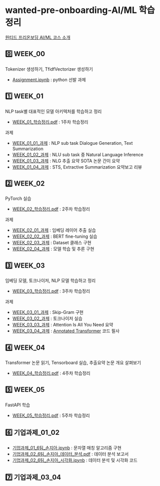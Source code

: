 # wanted-pre-onboarding-AI/ML 학습 정리

[원티드 프리온보딩 AI/ML 코스 소개](https://www.wanted.co.kr/events/pre_onboarding_course_9)

## 0️⃣ WEEK_00
Tokenizer 생성하기, TfidfVectorizer 생성하기
- [Assignment.ipynb](./WEEK_00/Assignment.ipynb) : python 선발 과제


## 1️⃣ WEEK_01
NLP task별 대표적인 모델 아키텍처를 학습하고 정리
- [WEEK_01_학습정리.pdf](./WEEK_01/WEEK_01_학습정리.pdf) : 1주차 학습정리

과제
- [WEEK_01_01_과제](./WEEK_01/WEEK_01_01_과제.pdf) : NLP sub task Dialogue Generation, Text Summarization
- [WEEK_01_02_과제](./WEEK_01/WEEK_01_02_과제.pdf) : NLU sub task 중 Natural Language Inference 
- [WEEK_01_03_과제](./WEEK_01/WEEK_01_03_과제.pdf) : NLG 추출 요약 SOTA 논문 간이 요약
- [WEEK_01_04_과제](./WEEK_01/WEEK_01_04_과제.pdf) : STS, Extractive Summarization 요약보고 리뷰


## 2️⃣ WEEK_02
PyTorch 실습
- [WEEK_02_학습정리.pdf](./WEEK_02/WEEK_02_학습정리.pdf) : 2주차 학습정리

과제 
- [WEEK_02_01_과제](./WEEK_02/WEEK_02_01_과제.ipynb) : 임베딩 레이어 추출 실습
- [WEEK_02_02_과제](./WEEK_02/WEEK_02_02_과제.ipynb) : BERT fine-tuning 실습
- [WEEK_02_03_과제](./WEEK_02/WEEK_02_03_과제.ipynb) : Dataset 클래스 구현
- [WEEK_02_04_과제](./WEEK_02/WEEK_02_04_과제.ipynb) : 모델 학습 및 추론 구현
 

## 3️⃣ WEEK_03
임베딩 모델, 토크나이저, NLP 모델 학습하고 정리
- [WEEK_03_학습정리.pdf](./WEEK_03/WEEK_03_학습정리.pdf) : 3주차 학습정리

과제
- [WEEK_03_01_과제](./WEEK_03/WEEK_03_01_과제.ipynb) : Skip-Gram 구현
- [WEEK_03_02_과제](./WEEK_03/WEEK_03_02_과제.ipynb) : 토크나이저 실습
- [WEEK_03_03_과제](./WEEK_03/WEEK_03_03_과제.pdf) : Attention Is All You Need 요약
- [WEEK_03_04_과제](./WEEK_03/WEEK_03_04_과제.ipynb) : [Annotated Transformer](https://nlp.seas.harvard.edu/2018/04/03/attention.html) 코드 필사


## 4️⃣ WEEK_04
Transformer 논문 읽기, Tensorboard 실습, 추출요약 논문 개요 살펴보기
- [WEEK_04_학습정리.pdf](./WEEK_04/WEEK_04_학습정리.pdf) : 4주차 학습정리


## 5️⃣ WEEK_05
FastAPI 학습
- [WEEK_05_학습정리.pdf](./WEEK_05/WEEK_05_학습정리.pdf) : 5주차 학습정리


## 6️⃣ 기업과제_01_02 
- [기업과제_01_6팀_손지아.ipynb](./기업과제_01_02/기업과제_01_6팀_손지아.ipynb) : 문자열 매칭 알고리즘 구현
- [기업과제_02_6팀_손지아_데이터_분석.pdf](./기업과제_01_02/기업과제_02_6팀_손지아_데이터_분석.pdf) : 데이터 분석 보고서
- [기업과제_02_6팀_손지아_시각화.ipynb](./기업과제_01_02/기업과제_02_6팀_손지아_시각화.ipynb) : 데이터 분석 및 시각화 코드


## 7️⃣ 기업과제_03_04
